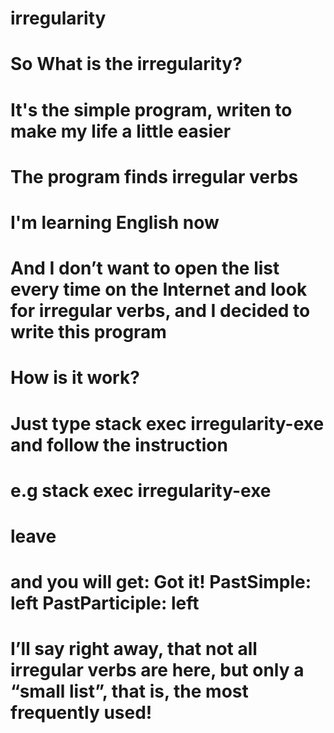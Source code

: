 # irregularity

# So What is the irregularity? 

# It's the simple program, writen to make my life a little easier 
# The program finds irregular verbs

# I'm learning English now 
# And I don’t want to open the list every time on the Internet and look for irregular verbs, and I decided to write this program 
# How is it work? 
# Just type stack exec irregularity-exe and follow the instruction

# e.g    stack exec irregularity-exe 
#               leave 
#        and you will get:    Got it!  PastSimple:   left    PastParticiple:    left 

# I’ll say right away, that not all irregular verbs are here, but only a “small list”, that is, the most frequently used! 
